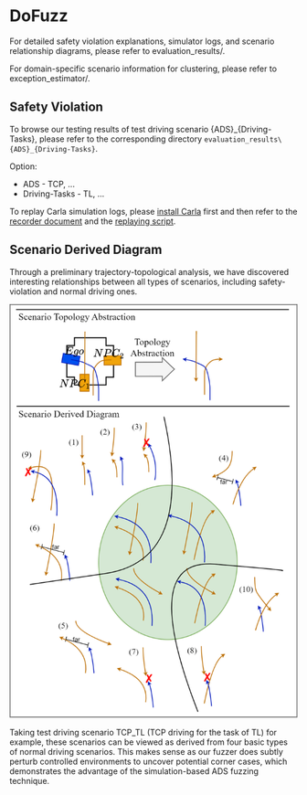 # DoFuzz

For detailed safety violation explanations, simulator logs, and scenario relationship diagrams, please refer to evaluation_results/.

For domain-specific scenario information for clustering, please refer to exception_estimator/.

## Safety Violation

To browse our testing results of test driving scenario {ADS}_{Driving-Tasks}, please refer to the corresponding directory `evaluation_results\{ADS}_{Driving-Tasks}`.

Option:
 - ADS - TCP, ...
 - Driving-Tasks - TL, ...

To replay Carla simulation logs, please [install Carla](https://carla.readthedocs.io/en/0.9.11/start_quickstart/) first and then refer to the [recorder document](https://carla.readthedocs.io/en/0.9.11/adv_recorder/) and the [replaying script](https://github.com/carla-simulator/carla/blob/0.9.11/PythonAPI/examples/start_replaying.py).

## Scenario Derived Diagram

Through a preliminary trajectory-topological analysis, we have discovered interesting relationships between all types of scenarios, including safety-violation and normal driving ones. 

![img](evaluation_results/TCP_TL/derive.png)

Taking test driving scenario TCP_TL (TCP driving for the task of TL) for example, these scenarios can be viewed as derived from four basic types of normal driving scenarios. This makes sense as our fuzzer does subtly perturb controlled environments to uncover potential corner cases, which demonstrates the advantage of the simulation-based ADS fuzzing technique.


